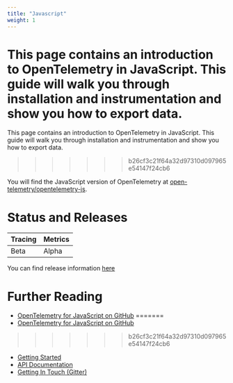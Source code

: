 ```yaml
---
title: "Javascript"
weight: 1
---
```


This page contains an introduction to OpenTelemetry in JavaScript. This guide will walk you through installation and instrumentation and show you how to export data.
=======
This page contains an introduction to OpenTelemetry in JavaScript. This guide will walk you through installation and instrumentation and show you how to export data.
>>>>>>> b26cf3c21f64a32d97310d097965e54147f24cb6

You will find the JavaScript version of OpenTelemetry at [open-telemetry/opentelemetry-js](https://github.com/open-telemetry/opentelemetry-js).

# Status and Releases

| Tracing | Metrics |
| ------- | ------- |
| Beta    | Alpha   |

You can find release information [here](https://github.com/open-telemetry/opentelemetry-js/releases)

# Further Reading

* [OpenTelemetry for JavaScript on GitHub](https://github.com/open-telemetry/opentelemetry-js)
=======
* [OpenTelemetry for JavaScript on GitHub](https://github.com/open-telemetry/opentelemetry-js)
>>>>>>> b26cf3c21f64a32d97310d097965e54147f24cb6
* [Getting Started](https://github.com/getting-started/README.md)
* [API Documentation](https://open-telemetry.github.io/opentelemetry-js)
* [Getting In Touch (Gitter)](https://gitter.im/open-telemetry/opentelemetry-node)
